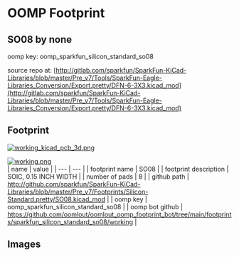 # OOMP Footprint  
## SO08  by none  
  
oomp key: oomp_sparkfun_silicon_standard_so08  
  
source repo at: [http://gitlab.com/sparkfun/SparkFun-KiCad-Libraries/blob/master/Pre_v7/Tools/SparkFun-Eagle-Libraries_Conversion/Export.pretty/DFN-6-3X3.kicad_mod](http://gitlab.com/sparkfun/SparkFun-KiCad-Libraries/blob/master/Pre_v7/Tools/SparkFun-Eagle-Libraries_Conversion/Export.pretty/DFN-6-3X3.kicad_mod)  
## Footprint  
  
[![working_kicad_pcb_3d.png](working_kicad_pcb_3d_600.png)](working_kicad_pcb_3d.png)  
  
[![working.png](working_600.png)](working.png)  
| name | value | 
| --- | --- | 
| footprint name | SO08 | 
| footprint description | SOIC, 0.15 INCH WIDTH | 
| number of pads | 8 | 
| github path | http://github.com/sparkfun/SparkFun-KiCad-Libraries/blob/master/Pre_v7/Footprints/Silicon-Standard.pretty/SO08.kicad_mod | 
| oomp key | oomp_sparkfun_silicon_standard_so08 | 
| oomp bot github | https://github.com/oomlout/oomlout_oomp_footprint_bot/tree/main/footprints/sparkfun_silicon_standard_so08/working | 
## Images  
